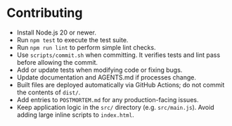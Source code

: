 # Contributing

- Install Node.js 20 or newer.
- Run `npm test` to execute the test suite.
- Run `npm run lint` to perform simple lint checks.
- Use `scripts/commit.sh` when committing. It verifies tests and lint pass before
  allowing the commit.
- Add or update tests when modifying code or fixing bugs.
- Update documentation and AGENTS.md if processes change.
- Built files are deployed automatically via GitHub Actions; do not commit the
  contents of `dist/`.
- Add entries to `POSTMORTEM.md` for any production-facing issues.
- Keep application logic in the `src/` directory (e.g. `src/main.js`). Avoid
  adding large inline scripts to `index.html`.
